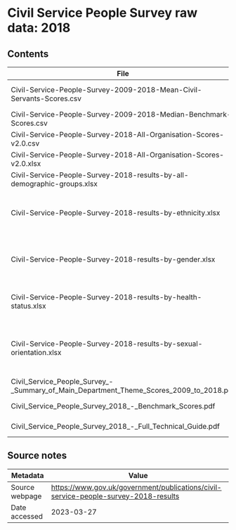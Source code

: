 # Civil Service People Survey raw data: 2018

## Contents

| File | Contents | Year(s) | Format |
| ---- | -------- | ------- | ------ |
| Civil-Service-People-Survey-2009-2018-Mean-Civil-Servants-Scores.csv | Mean all respondents scores | 2009-2018 | CSV |
| Civil-Service-People-Survey-2009-2018-Median-Benchmark-Scores.csv | Benchmark scores | 2009-2018 | CSV |
| Civil-Service-People-Survey-2018-All-Organisation-Scores-v2.0.csv | Organisation scores | 2018 | CSV |
| Civil-Service-People-Survey-2018-All-Organisation-Scores-v2.0.xlsx | Organisation scores | 2018 | XLSX |
| Civil-Service-People-Survey-2018-results-by-all-demographic-groups.xlsx | Demographic scores | 2018 | XLSX |
| Civil-Service-People-Survey-2018-results-by-ethnicity.xlsx | Demographic scores - detailed ethnicity scores | 2018 | XLSX |
| Civil-Service-People-Survey-2018-results-by-gender.xlsx | Demographic scores - detailed gender scores | 2018 | XLSX |
| Civil-Service-People-Survey-2018-results-by-health-status.xlsx | Demographic scores - detailed health scores | 2018 | XLSX |
| Civil-Service-People-Survey-2018-results-by-sexual-orientation.xlsx | Demographic scores - detailed sexual orientation scores | 2018 | XLSX |
| Civil_Service_People_Survey_-_Summary_of_Main_Department_Theme_Scores_2009_to_2018.pdf | Departmental trends report | 2009-2018 | PDF |
| Civil_Service_People_Survey_2018_-_Benchmark_Scores.pdf | Benchmark scores report | 2018 | PDF |
| Civil_Service_People_Survey_2018_-_Full_Technical_Guide.pdf | Technical guide | 2018 | PDF |

## Source notes

| Metadata | Value |
| -------- | ----- |
| Source webpage | https://www.gov.uk/government/publications/civil-service-people-survey-2018-results |
| Date accessed | 2023-03-27 |
